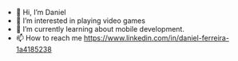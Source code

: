 - 👋 Hi, I’m Daniel
- 👀 I’m interested in playing video games
- 🌱 I’m currently learning about mobile development.
- 📫 How to reach me https://www.linkedin.com/in/daniel-ferreira-1a4185238

<!---
daniel-was-taken/daniel-was-taken is a ✨ special ✨ repository because its `README.md` (this file) appears on your GitHub profile.
You can click the Preview link to take a look at your changes.
--->
